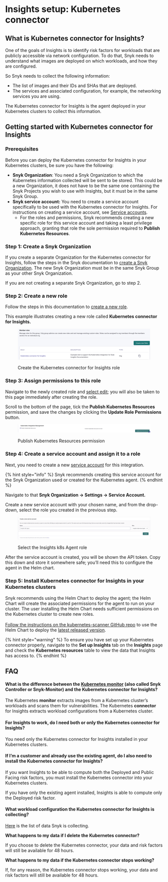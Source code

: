 # Insights setup: Kubernetes connector

## What is Kubernetes connector for Insights?

One of the goals of Insights is to identify risk factors for workloads that are publicly accessible via network configuration. To do that, Snyk needs to understand what images are deployed on which workloads, and how they are configured.&#x20;

So Snyk needs to collect the following information:

* The list of images and their IDs and SHAs that are deployed.
* The services and associated configuration, for example, the networking services you are using.

The Kubernetes connector for Insights is the agent deployed in your Kubernetes clusters to collect this information.&#x20;

## Getting started with Kubernetes connector for Insights

### Prerequisites

Before you can deploy the Kubernetes connector for Insights in your Kubernetes clusters, be sure you have the following:

* **Snyk Organization**: You need a Snyk Organization to which the Kubernetes information collected will be sent to be stored. This could be a new Organization, it does not have to be the same one containing the Snyk Projects you wish to use with Insights, but it must be in the same Snyk Group.&#x20;
* **Snyk service account:** You need to create a service account specifically to be used with the Kubernetes connector for Insights. For instructions on creating a service account, see [Service accounts](../../../enterprise-setup/service-accounts.md).&#x20;
  * For the roles and permissions, Snyk recommends creating a new specific role for this service account and taking a least privilege approach, granting that role the sole permission required to **Publish Kubernetes Resources**.

### Step 1: Create a Snyk Organization

If you create a separate Organization for the Kubernetes connector for Insights, follow the steps in the Snyk documentation to [create a Snyk Organization](../../../snyk-admin/manage-groups-and-organizations/manage-organizations.md#create-an-organization). The new Snyk Organization must be in the same Snyk Group as your other Snyk Organization.&#x20;

If you are not creating a separate Snyk Organization, go to step 2.

### Step 2: Create a new role

Follow the steps in this documentation to [create a new role](../../../snyk-admin/manage-permissions-and-roles/manage-member-roles.md#create-a-role).

This example illustrates creating a new role called **Kubernetes connector for Insights.**

<figure><img src="../../../.gitbook/assets/image (14) (1) (1).png" alt="Create the Kubernetes connector for Insights role"><figcaption><p>Create the Kubernetes connector for Insights role</p></figcaption></figure>

### Step 3: Assign permissions to this role

Navigate to the newly created role and [select edit](../../../snyk-admin/manage-permissions-and-roles/manage-member-roles.md#edit-a-role); you will also be taken to this page immediately after creating the role.&#x20;

Scroll to the bottom of the page, tick the **Publish Kubernetes Resources** permission, and save the changes by clicking the **Update Role Permissions** button.&#x20;

<figure><img src="../../../.gitbook/assets/image (12) (1) (1).png" alt="Publish Kubernetes Resources permission"><figcaption><p>Publish Kubernetes Resources permission</p></figcaption></figure>

### Step 4: Create a service account and assign it to a role

Next, you need to create a new [service account](../../../enterprise-setup/service-accounts.md) for this integration.

{% hint style="info" %}
Snyk recommends creating this service account for the Snyk Organization used or created for the Kubernetes agent.&#x20;
{% endhint %}

Navigate to that **Snyk Organization -> Settings -> Service Account.**

Create a new service account with your chosen name, and from the drop-down, select the role you created in the previous step.

<figure><img src="../../../.gitbook/assets/image (11) (2) (1).png" alt="Select the Insights k8s Agent role"><figcaption><p>Select the Insights k8s Agent role</p></figcaption></figure>

After the service account is created, you will be shown the API token. Copy this down and store it somewhere safe; you’ll need this to configure the agent in the Helm chart.

### Step 5: Install Kubernetes connector for Insights in your Kubernetes clusters

Snyk recommends using the Helm Chart to deploy the agent; the Helm Chart will create the associated permissions for the agent to run on your cluster. The user installing the Helm Chart needs sufficient permissions on the Kubernetes cluster to create new roles. \
\
[Follow the instructions on the kubernetes-scanner GitHub repo](https://github.com/snyk/kubernetes-scanner) to use the Helm Chart to deploy the [latest released version](https://github.com/snyk/kubernetes-scanner/releases).

{% hint style="warning" %}
To ensure you have set up your Kubernetes connector properly, navigate to the **Set up Insights** tab on the **Insights** page and check the **Kubernetes resources** table to view the data that Insights has access to.
{% endhint %}

## FAQ

#### **What is the difference between the** [**Kubernetes monitor**](../../../scan-applications/snyk-container/kubernetes-integration/overview-of-the-kubernetes-integration/) **(also called Snyk Controller or Snyk-Monitor) and the Kubernetes connector for Insights?**

The Kubernetes **monitor** extracts images from a Kubernetes cluster’s workloads and scans them for vulnerabilities. The Kubernetes **connector** for Insights extracts workload configurations from a Kubernetes cluster.

#### **For Insights to work, do I need both or only the Kubernetes connector for Insights?**

You need only the Kubernetes connector for Insights installed in your Kubernetes clusters.

#### **If I’m a customer and already use the existing agent, do I also need to install the Kubernetes connector for Insights?**

If you want Insights to be able to compute both the Deployed and Public Facing risk factors, you must install the Kubernetes connector into your Kubernetes clusters.

If you have only the existing agent installed, Insights is able to compute only the Deployed risk factor.

#### **What workload configuration the Kubernetes connector for Insights is collecting?**

[Here](https://github.com/snyk/kubernetes-scanner/blob/main/helm/kubernetes-scanner/values.yaml) is the list of data Snyk is collecting.

**What happens to my data if I delete the Kubernetes connector?**

If you choose to delete the Kubernetes connector, your data and risk factors will still be available for 48 hours.

**What happens to my data if the Kubernetes connector stops working?**

If, for any reason, the Kubernetes connector stops working, your data and risk factors will still be available for 48 hours.
